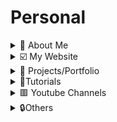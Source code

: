 # Personal

<details>
  <summary>🚀 About Me</summary>

🔆Hi, I'm Ifeanyi, a dynamic and solutions-driven Cybersecurity Analyst and Enthusiast, and Cloud Engineer with a strong background in Software Engineering and Business Analysis. I’m passionate about securing cloud environments, protecting networks, applications and systems, and ensuring compliance with industry standards.

- [ ] 📌Cloud Software Engineering & Software Development
  - [ ] ⚡Designed scalable web applications using Python, Django, and REST APIs, ensuring high performance and security.
  - [ ] ⚡Built dynamic, user-centric interfaces with React, improving user experience across platforms.
  - [ ] ⚡Developed and maintained secure APIs with Django Rest Framework (DRF), Node.js, and Next.js.
- [ ] 📌Cybersecurity & SOC Experience
  - [ ] ⚡Conducted threat detection and incident response using Splunk and network monitoring tools.
  - [ ] ⚡Performed penetration testing with Nmap, Nessus, and Metasploit to assess system vulnerabilities.
  - [ ] ⚡Ensured compliance with NIST, MITRE ATT&CK, ISO 27001, and PCI-DSS frameworks.
  - [ ] ⚡Investigated digital evidence using forensic tools to identify security breaches.
  - [ ] ⚡Applied GRC principles to align security policies with organizational goals and maintain compliance.

</details>

<details>
  <summary>☑️ My Website</summary>

- [ ] [https://ifeanyiomeata.com/](https://ifeanyiomeata.com/)

</details>

<details>
  <summary>💼 Projects/Portfolio</summary>

- [ ] [1. AWS PROJECTS](https://github.com/omeatai/AWS-LABS-IFEANYI)
- [ ] [2. AZURE PROJECTS](https://github.com/omeatai/AZURE-LABS-IFEANYI)
- [ ] [3. DJANGO-BLOG-APP](https://github.com/omeatai/Django-Blog-App)
- [ ] [4. REACT-FIREBASE-TODO-APP](https://github.com/omeatai/Firebase-Todo-App)
- [ ] [5. NEXT-OPEN-WEATHER-APP](https://github.com/omeatai/open-weather-app)
- [ ] [6. REACT-CHATBOT-APP](https://github.com/omeatai/ChatBot-API)
- [ ] [7. REACT-MOVIE-SEARCH-APP](https://github.com/omeatai/Movie-search-app)
- [ ] [8. REACT-QR-CODE-GENERATOR-APP](https://github.com/omeatai/QRcode-Generator)
- [ ] [9. NEXT-MY-PORTFOLIO-APP](https://github.com/omeatai/next-project-my-portfolio)
- [ ] [10. MERN-PROJECT-LIBRARY-TRACKER](https://github.com/omeatai/mern-project-library-tracker)
- [ ] [11. MERN-PROJECT-AUTH-REDUX-TOOLKIT-APP](https://github.com/omeatai/mern-project-auth-redux)

</details>

<details>
  <summary>📂Tutorials</summary>

- [ ] [1. PYTHON TUTORIALS](https://github.com/omeatai/Personal/blob/main/Tutorials/python/README.md)
- [ ] [2. LINUX TUTORIALS](https://github.com/omeatai/Personal/blob/main/Tutorials/linux/README.md)
- [ ] [3. HTML & CSS TUTORIALS](https://github.com/omeatai/Personal/blob/main/Tutorials/html_css/README.md)
- [ ] [4. JAVASCRIPT TUTORIALS](https://github.com/omeatai/Personal/blob/main/Tutorials/javascript/README.md)
- [ ] [5. REACT TUTORIALS](https://github.com/omeatai/Personal/blob/main/Tutorials/react/README.md)
- [ ] [6. REACT NATIVE TUTORIALS](https://github.com/omeatai/Personal/blob/main/Tutorials/reactn/README.md)
- [ ] [7. NODE & NEXT TUTORIALS](https://github.com/omeatai/Personal/blob/main/Tutorials/node/README.md)
- [ ] [8. JAVA TUTORIALS](https://github.com/omeatai/Personal/blob/main/Tutorials/java/README.md)

</details>

<details>
  <summary>🟥 Youtube Channels</summary>

- [ ] [CodingAddict](https://www.codingaddict.io/)
- [ ] [Codevolution](https://www.youtube.com/@Codevolution/playlists)
- [ ] [Dave Gray](https://www.youtube.com/@DaveGrayTeachesCode/playlists)
- [ ] [Net Ninja](https://www.youtube.com/@NetNinja/playlists)
- [ ] [freeCodeCamp.org](https://www.youtube.com/@freecodecamp/videos)
- [ ] [Traversy Media](https://www.youtube.com/@TraversyMedia/videos)
- [ ] [JavaScript Mastery](https://www.youtube.com/@javascriptmastery/videos)
- [ ] [code with lari](https://www.youtube.com/@codewithlari/videos)
- [ ] [Jan Marshal](https://www.youtube.com/@janmarshalcoding/videos)
- [ ] [Coding With Dawid](https://www.youtube.com/@CodingWithDawid/videos)
- [ ] [TubeGuruji](https://www.youtube.com/@tubeguruji/videos)
- [ ] [9jaCoder](https://www.youtube.com/@9jaCoder/videos)
- [ ] [Elliott Chong](https://www.youtube.com/@elliottchong/videos)
- [ ] [Code With Antonio](https://www.youtube.com/@codewithantonio/videos)
- [ ] [Kishan Sheth](https://www.youtube.com/@KishanSheth21/videos)
- [ ] [Code Bootcamp](https://www.youtube.com/@CodeBootcampCom/videos)
- [ ] [Lama Dev](https://www.youtube.com/@LamaDev/videos)
- [ ] [Daily Tuition](https://www.youtube.com/@DailyTuition/videos)
- [ ] [IndGeek](https://www.youtube.com/@indgeek/videos)
- [ ] [Code With Vini](https://www.youtube.com/@codewithvini1644/videos)
- [ ] [PedroTech](https://www.youtube.com/@PedroTechnologies/videos)
- [ ] [Zpunet](https://www.youtube.com/@zpunet/videos)
- [ ] [NewAwesomeTech](https://www.youtube.com/@NewAwesomeTech/videos)
- [ ] [Emilian Kasemi](https://www.youtube.com/@the_rings_of_saturn/videos)
- [ ] [Sonny Sangha](https://www.youtube.com/@SonnySangha/videos)
- [ ] [Becodemy](https://www.youtube.com/@BecodemyOfficial/videos)
- [ ] [Sangam Mukherjee](https://www.youtube.com/@sangammukherjee3009/videos)
- [ ] [Milad Tech](https://www.youtube.com/@miladtech/videos)
- [ ] [HuXn WebDev](https://www.youtube.com/@huxnwebdev/videos)
- [ ] [Chaoo Charles](https://www.youtube.com/@ChaooCharles/featured)
- [ ] [EdRoh](https://www.youtube.com/@EdRohDev/videos)

</details>

<details>
  <summary>🔒Others</summary>

<details>
  <summary>HOSTS</summary>

###### [1-VERCEL](https://vercel.com/dashboard)

###### [2-NETLIFY](https://app.netlify.com/teams/omeatai/overview)

###### [3-CPANEL](https://cpanel-p3.web-hosting.com/cpsess5287646472/frontend/jupiter/index.html?login=1&post_login=79973471504338)

###### [4-NAMECHEAP](https://ap.www.namecheap.com/)

###### [5-MONGODB ATLAS](https://cloud.mongodb.com/)

###### [6-SUPABASE](https://supabase.com/dashboard/projects)

###### [7-FIREBASE](https://firebase.google.com/)

###### [8-IMGBB](https://anyi-o.imgbb.com/)

</details>

<details>
  <summary>APIs</summary>

###### [1-PUBLIC APIS 1](https://github.com/public-apis/public-apis#index)

###### [2-PUBLIC APIS 2](https://github.com/n0shake/Public-APIs#sport)

###### [3-THE DEV-FRIENDLY FOOTBALL API](https://www.football-data.org/)

###### [4-RANDOM USER GENERATOR](https://randomuser.me/)[WWW](https://randomuser.me/api/)

###### [5-RANDOM USERS](https://xsgames.co/randomusers/)

</details>

<details>
  <summary>FRAMEWORKS</summary>

###### [1-DJANGO](https://www.djangoproject.com/)

###### [1B-DJANGO CLASSES](https://ccbv.co.uk/)

###### [2-DJANGO REST FRAMEWORK](https://www.django-rest-framework.org/)

###### [3-REACT](https://react.dev/learn)

###### [4-NEXTJS](https://nextjs.org/docs)

###### [5-LANGCHAIN](https://js.langchain.com/docs/integrations/vectorstores/)

###### [6-LANGCHAIN-SUPABASE](https://js.langchain.com/docs/integrations/vectorstores/supabase)

</details>

<details>
  <summary>LIBRARIES</summary>

###### [1-SHADCN](https://ui.shadcn.com/docs/installation)

###### [2-MATERIAL UI](https://mui.com/material-ui/getting-started/installation/)

###### [3-TAILWINDCSS](https://tailwindcss.com/docs/installation)

###### [4-HEADLESS UI](https://headlessui.com/)

###### [5-SEMANTIC UI](https://react.semantic-ui.com/usage)

###### [6-SANITY.IO](https://www.sanity.io/docs/getting-started-with-sanity) | [SANITY STUDIO](https://www.sanity.io/manage)

###### [7-STRAPI](https://docs.strapi.io/dev-docs/intro)

###### [8-STORYBOOK](https://storybook.js.org/docs/react/get-started/install/)

###### [9-LODASH](https://lodash.com/docs/)

###### [10-LOREM IPSUM](https://www.lipsum.com/)

###### [11-VITE](https://vitejs.dev/)

###### [12-REACT BOOTSTRAP](https://react-bootstrap.netlify.app/docs/getting-started/introduction)

###### [13-PYTHON MODULE INDEX](https://docs.python.org/3/py-modindex.html)

</details>

<details>
  <summary>LAB</summary>

###### [1-REPLIT](https://replit.com/@omeatai)

</details>

<details>
  <summary>EDITOR</summary>

###### [1-CONVERTCASE](https://convertcase.net/)

###### [2-CANVA](https://www.canva.com/)

###### [3-IPICCY](https://ipiccy.com/)

###### [4-JSON VIEWER](https://codebeautify.org/jsonviewer)

</details>

<details>
  <summary>AI</summary>

###### [1-SUNO AI](https://app.suno.ai/)

###### [2-CHATGPT](https://chat.openai.com/)

###### [3-ANTHROPIC](https://claude.ai/chats)

###### [4-PERPLEXITY AI](https://www.perplexity.ai/)

###### [5-PI AI](https://claude.ai/chats)

###### [6-POE](https://poe.com/)

###### [7-ELEVENLABS](https://elevenlabs.io/speech-synthesis)

###### [8-RUNWAYML](https://app.runwayml.com/)

###### [9-DECOHERENCE.CO](https://app.decoherence.co/stablevideo)

###### [10-GETIMG.AI](https://getimg.ai/)

</details>

<details>
  <summary>AWS QUIZ</summary>

###### [1-EXAM TOPICS FOLDERS](https://quizlet.com/omeatai/folders)

###### [2-AMAZON CERTIFIED CLOUD PRACTITIONER (CLF-C02) FOLDER](https://quizlet.com/omeatai/folders/amazon-certified-cloud-practitioner-clf-c02/sets)

###### [3-AMAZON AWS CERTIFIED SOLUTIONS ARCHITECT (SAA-C03) FOLDER](https://quizlet.com/omeatai/folders/amazon-aws-certified-solutions-architect-saa-c03/sets)

</details>

<details>
  <summary>AWS EXAMS</summary>

###### [0-EXAM TOPICS](https://www.examtopics.com/exams/amazon/)

###### [1-AMAZON AWS CERTIFIED CLOUD PRACTITIONER EXAM CLF-C01](https://www.examtopics.com/exams/amazon/aws-certified-cloud-practitioner/)

###### [2-AMAZON AWS CERTIFIED CLOUD PRACTITIONER EXAM CLF-C02](https://www.examtopics.com/exams/amazon/aws-certified-cloud-practitioner-clf-c02/)

###### [3-AMAZON AWS CERTIFIED SOLUTIONS ARCHITECT - ASSOCIATE SAA-C02 EXAM](https://www.examtopics.com/exams/amazon/aws-certified-solutions-architect-associate-saa-c02/)

###### [4-AMAZON AWS CERTIFIED SOLUTIONS ARCHITECT - ASSOCIATE SAA-C03 EXAM](https://www.examtopics.com/exams/amazon/aws-certified-solutions-architect-associate-saa-c03/)

###### [4B-AMAZON AWS CERTIFIED SOLUTIONS ARCHITECT - ASSOCIATE SAA-C03 EXAM](https://www.freecram.net/question/Amazon.SAA-C03.v2023-11-20.q231/a-serverless-application-uses-amazon-api-gateway-aws-lambda-and-amazon-dynamodb-the-lambda-function)

###### [5-AMAZON AWS CERTIFIED DEVELOPER - ASSOCIATE DVA-C01 EXAM](https://www.examtopics.com/exams/amazon/aws-certified-developer-associate/)

###### [6-AMAZON AWS CERTIFIED DEVELOPER - ASSOCIATE DVA-C02 EXAM](https://www.examtopics.com/exams/amazon/aws-certified-developer-associate-dva-c02/)

###### [7-AMAZON AWS CERTIFIED SYSOPS ADMINISTRATOR - ASSOCIATE EXAM (SOA-C01)](https://www.examtopics.com/exams/amazon/aws-sysops/)

###### [8-AMAZON AWS CERTIFIED SYSOPS ADMINISTRATOR - ASSOCIATE EXAM (SOA-C02)](https://www.examtopics.com/exams/amazon/aws-certified-sysops-administrator-associate/)

###### [9- AMAZON AWS CERTIFIED SECURITY - SPECIALTY SCS-C01 EXAM](https://www.examtopics.com/exams/amazon/aws-certified-security-specialty/)

###### [10-AMAZON AWS CERTIFIED SECURITY - SPECIALTY SCS-C02 EXAM](https://www.examtopics.com/exams/amazon/aws-certified-security-specialty-scs-c02/)

###### [11-AMAZON AWS CERTIFIED SOLUTIONS ARCHITECT - PROFESSIONAL SAP-C01 EXAM](https://www.examtopics.com/exams/amazon/aws-certified-solutions-architect-professional/)

###### [12-AMAZON AWS CERTIFIED SOLUTIONS ARCHITECT - PROFESSIONAL SAP-C02 EXAM](https://www.examtopics.com/exams/amazon/aws-certified-solutions-architect-professional-sap-c02/)

</details>

<details>
  <summary>AWS COURSES</summary>

###### [1-AWS CERTIFIED CLOUD PRACTITIONER | MASTER AWS FUNDAMENTALS](https://www.udemy.com/course/aws-certified-cloud-practitioner-master-aws-fundamentals/)

###### [2-ULTIMATE AWS CERTIFIED CLOUD PRACTITIONER CLF-C02](https://www.udemy.com/course/aws-certified-cloud-practitioner-new/)

###### [3-AMAZON WEB SERVICES (AWS) CERTIFIED - 4 CERTIFICATIONS!](https://www.udemy.com/course/aws-certified-associate-architect-developer-sysops-admin/)

###### [4-ULTIMATE AWS CERTIFIED SOLUTIONS ARCHITECT ASSOCIATE SAA-C03](https://www.udemy.com/course/aws-certified-solutions-architect-associate-saa-c03/)

###### [5-ULTIMATE AWS CERTIFIED DEVELOPER ASSOCIATE 2023 NEW DVA-C02](https://www.udemy.com/course/aws-certified-developer-associate-dva-c01/)

###### [6-ULTIMATE AWS CERTIFIED SYSOPS ADMINISTRATOR ASSOCIATE 2023](https://www.udemy.com/course/ultimate-aws-certified-sysops-administrator-associate/)

###### [7-ULTIMATE AWS CERTIFIED SECURITY SPECIALTY SCS-C02](https://www.udemy.com/course/ultimate-aws-certified-security-specialty/)

###### [8-ULTIMATE AWS CERTIFIED SOLUTIONS ARCHITECT PROFESSIONAL 2023](https://www.udemy.com/course/aws-solutions-architect-professional/)

###### [9-AWS CERTIFIED DEVOPS ENGINEER PROFESSIONAL 2023 - DOP-C02](https://www.udemy.com/course/aws-certified-devops-engineer-professional-hands-on/)

###### [10-AWS APPSYNC & AMPLIFY WITH REACT & GRAPHQL - COMPLETE GUIDE](https://www.udemy.com/course/aws-appsync-amplify-with-react-graphql-course/)

###### [11-AWS & TYPESCRIPT MASTERCLASS - CDK V2, SERVERLESS, REACT](https://www.udemy.com/course/aws-typescript-cdk-serverless-react/)

###### [12-BUILD SCALABLE APPLICATIONS USING DOCKER AND KUBERNETES](https://www.udemy.com/course/build-scalable-applications-using-docker-and-kubernetes/)

###### [13-AWS SERVERLESS APIS & APPS - A COMPLETE INTRODUCTION](https://www.udemy.com/course/aws-serverless-a-complete-introduction/)

###### [14-THE COMPLETE GUIDE TO BUILD SERVERLESS APPLICATIONS ON AWS](https://www.udemy.com/course/building-rest-apis-with-serverless/)

###### [15-LEARN TO DEPLOY CONTAINERS ON AWS IN 2022](https://www.udemy.com/course/learn-to-deploy-containers-on-aws-in-2021/)

###### [16-AWS LAMBDA AND THE SERVERLESS FRAMEWORK - HANDS ON LEARNING!](https://www.udemy.com/course/aws-lambda-serverless/)

###### [17-AWS LAMBDA, PYTHON(BOTO3) & SERVERLESS- BEGINNER TO ADVANCED](https://www.udemy.com/course/aws-lambda-and-python-full-course-beginner-to-advanced/)

###### [18-SERVERLESS USING AWS LAMBDA FOR PYTHON DEVELOPERS](https://www.udemy.com/course/serverless-using-aws-lambda-for-python-developers/)

###### [19-DEVOPS DEPLOYMENT AUTOMATION WITH TERRAFORM, AWS AND DOCKER](https://www.udemy.com/course/devops-deployment-automation-terraform-aws-docker/)

###### [20-DEVOPS BOOTCAMP: TERRAFORM](https://www.udemy.com/course/devops-bootcamp-terraform-certification/)

</details>

<details>
  <summary>FIGMA</summary>

###### [0-UDEMY-COMPLETE WEB & MOBILE DESIGNER IN 2023](https://www.udemy.com/course/complete-web-designer-mobile-designer-zero-to-mastery/)

###### [0-DREAMAXHQ](https://app.dreamaxhq.com/courses/)

###### [1-FIGMA TUTORIAL FOR UI DESIGN - COURSE FOR BEGINNERS](https://www.youtube.com/watch?v=jwCmIBJ8Jtc&t=145s&ab_channel=freeCodeCamp.org)

###### [2-UI / UX DESIGN TUTORIAL – WIREFRAME, MOCKUP & DESIGN IN FIGMA](https://www.youtube.com/watch?v=c9Wg6Cb_YlU&ab_channel=freeCodeCamp.org)

###### [3-FULL FIGMA COURSE: DESIGN A JOB WEBSITE START TO FINISH](https://www.youtube.com/watch?v=_9-znx3dwjQ&t=8653s&ab_channel=JesseShowalter)

###### [4-STAY AHEAD IN 2024 WITH THIS REEDED GLASS EFFECT | SIGNUP SCREEN DESIGN](https://www.youtube.com/watch?v=P4r2AO2pyyY&ab_channel=DesignSense)

###### [5-MESSAGES RECOVERY APP DESIGN | UX/UI (LO-FI & HI-FI & PROTOTYPING)](https://www.youtube.com/watch?v=HE2MYMvBHKo&ab_channel=DesignSense)

###### [6-DESIGN A WEBSITE IN UNDER 1 HOUR WITH FIGMA](https://www.youtube.com/watch?v=FK4YusHIIj0&ab_channel=developedbyed)

###### [7-FIGMA TUTORIAL FOR UI DESIGN](https://www.youtube.com/watch?v=YmdtXc_bzDw&ab_channel=DevAndDesign)

###### [8-FREE FIGMA UX DESIGN UI ESSENTIALS COURSE](https://www.youtube.com/watch?v=kbZejnPXyLM&t=21s&ab_channel=BringYourOwnLaptop)

###### [9-FIGMA MASTERCLASS FOR BEGINNERS (2023 UPDATED)](https://www.youtube.com/watch?v=II-6dDzc-80&ab_channel=JesseShowalter)

###### [10-FIGMA MASTERCLASS COURSE 2023 | FIGMA TUTORIAL FOR BEGINNERS](https://www.youtube.com/watch?v=XiqitRY3swo&ab_channel=Mizko)

###### [11-FIGMA TUTORIAL FOR BEGINNERS: COMPLETE WEBSITE FROM START TO FINISH](https://www.youtube.com/watch?v=HZuk6Wkx_Eg&ab_channel=FluxAcademy)

###### [12-INTRODUCING FIGMA: A BEGINNERS TUTORIAL (2023 UI UX DESIGN)](https://youtu.be/JGLfyTDgfDc?si=i80GFsAzlOGKn99N)

###### [13-DESIGN A SIGNUP PAGE IN FIGMA | UI/WEB DESIGN TUTORIAL](https://www.youtube.com/watch?v=8ly4Z3e3cPw&ab_channel=JesseShowalter)

###### [14-DAILY UI DESIGN CHALLENGE | DAY - 01 | SIGN UP PAGE](https://www.youtube.com/watch?v=xyr3Vj83lJI&ab_channel=DesignSense)

###### [15-FIGMA TUTORIAL FOR BEGINNERS 2023 | WEB DESIGN OF LANDING PAGE](https://www.youtube.com/watch?v=sUM0IUURMqM&ab_channel=SteveEditor)

###### [16-DESIGN A LANDING PAGE IN FIGMA](https://www.youtube.com/watch?v=lF7LlSEz3-o&ab_channel=codewithlari)

###### [17-FLAT UI DESIGN IN FIGMA: SOCIAL MEDIA APP - FULL COURSE](https://www.youtube.com/watch?v=qiW2qKVGT6k&ab_channel=DesignCode)

###### [18-WEATHER APP UI DESIGN IN FIGMA - FULL COURSE](https://www.youtube.com/watch?v=48YwaTiYau0&ab_channel=DesignCode)

###### [19-FIGMA TUTORIAL FOR UI DESIGN - COURSE FOR BEGINNERS](https://youtu.be/jwCmIBJ8Jtc?si=DHcaKIWI9cLOasIo)

###### [20-FIGMA TUTORIAL: A CRASH COURSE FOR BEGINNERS](https://youtu.be/IOVFRMuPeVQ?si=v0FYx12R5pACZv93)

###### [21-FREE FIGMA UX DESIGN UI ESSENTIALS COURSE](https://youtu.be/kbZejnPXyLM?si=R1A1omPWQnNxYAv3)

###### [22-FIGMA UI UX DESIGN TUTORIAL - DESIGN A FINTECH APP FROM SCRATCH](https://www.youtube.com/watch?v=PHsVJhco6dY&ab_channel=DevAndDesign)

###### [23-HOW TO CREATE ANIMATION IN FIGMA - FIGMOTION TUTORIAL](https://www.youtube.com/watch?v=eDBsaSmkREQ&ab_channel=DevAndDesign)

###### [24-MATERIAL DESIGN FOR UI UX DESIGNERS - UI UX DESIGN TUTORIAL](https://www.youtube.com/watch?v=Abj65tkSblQ&ab_channel=DevAndDesign)

###### [25-FULL FIGMA COURSE: DESIGN A JOB WEBSITE START TO FINISH](https://www.youtube.com/watch?v=_9-znx3dwjQ&ab_channel=JesseShowalter)

###### [26-FIGMA ADVANCED TUTORIAL: A 2-HOUR MASTERCLASS](https://www.youtube.com/watch?v=31wzhvz0vsw&ab_channel=BringYourOwnLaptop)

###### [27-RELUME AI WEBSITE BUILDER | $3,000 AN HOUR](https://www.youtube.com/watch?v=3fcjxaYE5aw&ab_channel=JesseShowalter)

###### [28-DESIGN A WEBSITE IN FIGMA : PLAYLIST](https://www.youtube.com/playlist?list=PLCUPtxXqnWn0AMIjZmNdkrzWVjLHOW2NT)

###### [29-INTRODUCING FIGMA: A BEGINNERS TUTORIAL (2023 UI UX DESIGN)](https://www.youtube.com/watch?v=JGLfyTDgfDc&ab_channel=Rino-LivingWithPixels)

###### [30-FIGMA MOBILE APP DESIGN TUTORIAL](https://www.youtube.com/watch?v=PeGfX7W1mJk&ab_channel=BuildingAmazingThings)

###### [31-FIGMA UI DESIGN TUTORIAL: GET STARTED IN JUST 24 MINUTES!](https://www.youtube.com/watch?v=FTFaQWZBqQ8&ab_channel=AJ%26Smart)

###### [32-NIKE MODERN SHOE POSTER DESIGN](https://www.youtube.com/watch?v=PuGXs-7INLo&ab_channel=duiverse)

###### [33-WEB DESIGN FOR BEGINNERS | FREE COURSE](https://www.youtube.com/watch?v=B-ytMSuwbf8&ab_channel=EnvatoTuts%2B)

###### [34-CREATE A UI INTO A 3D PERSPECTIVE IN FIGMA](https://www.youtube.com/watch?v=JJi5KwdxmiI&ab_channel=DesignCode)

###### [35-FIGMA VARIABLES & ADVANCED PROTOTYPING - CRASH COURSE](https://www.youtube.com/watch?v=Tx45NcbU6aA&ab_channel=DesignCourse)

###### [36-THE EXACT PROCESS OF HOW I REDESIGNED MY OLD LANDING PAGE UI DESIGN](https://www.youtube.com/watch?v=qItVX3c3C6U&ab_channel=duiverse)

###### [37-FIGMA UI DESIGN TUTORIAL - HOW TO REDESIGN ANY WEBSITE (A BEGINNER'S GUIDE)](https://www.youtube.com/watch?v=fcWahZqGU44&ab_channel=AJ%26Smart)

###### [38-THE 60-30-10 COLOR RULE](https://www.youtube.com/watch?v=UWwNIMHFdW4&ab_channel=JesseShowalter)

</details>

</details>

